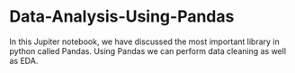 # Data-Analysis-Using-Pandas

In this Jupiter notebook, we have discussed the most important library in python called Pandas.
Using Pandas we can perform data cleaning as well as EDA.
